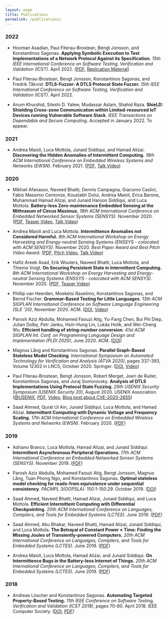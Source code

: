 ```yaml
---
layout: page
title: Publications
permalink: /publications/
---
```


### 2022


- Hooman Asadian, Paul Fiterau-Brostean, Bengt Jonsson, and Konstantinos Sagonas. **Applying Symbolic Execution to Test Implementations of a Network Protocol Against its Specification.** _15th IEEE International Conference on Software Testing, Verification and Validation (ICST)_. April 2022. ([PDF](papers/ApplyingSymExec@ICST-22.pdf), [Replication Material][ICST-22-replication-material])

  [ICST-22-replication-material]: https://doi.org/10.5281/zenodo.5929867

- Paul Fiterau-Brostean, Bengt Jonsson, Konstantinos Sagonas, and Fredrik Tåkvist. **DTLS-Fuzzer: A DTLS Protocol State Fuzzer.** _15th IEEE International Conference on Software Testing, Verification and Validation (ICST)_. April 2022.

- Anum Khurshid, Sileshi D. Yalew, Mudassar Aslam, Shahid Raza. **ShieLD: Shielding Cross-zone Communication within Limited-resourced IoT Devices running Vulnerable Software Stack**. _IEEE Transactions on Dependable and Secure Computing_. Accepted in January 2022.  To appear.

### 2021

- Andrea Maioli, Luca Mottola, Junaid Siddiqui, and Hamad Alizai. **Discovering the Hidden Anomalies of Intermittent Computing.** _18th ACM International Conference on Embedded Wireless Systems and Networks (EWSN)_. February 2021. ([PDF][maioli/ewsn21discovering], [Talk Video][Video@EWSN21])

  [maioli/ewsn21discovering]: https://mottola.faculty.polimi.it/papers/maioli21discovering.pdf "Preprint"
  [Video@EWSN21]: https://youtu.be/5s-RlFdFkY4

### 2020

- Mikhail Afanasov, Naveed Bhatti, Dennis Campagna, Giacomo Caslini, Fabio Massimo Centonze, Koustabh Dolui, Andrea Maioli, Erica Barone, Muhammad Hamad Alizai, and Junaid Haroon Siddiqui, and Luca Mottola. **Battery-less Zero-maintenance Embedded Sensing at the Mithraeum of Circus Maximus.** _18th ACM International Conference on Embedded Networked Sensor Systems (SENSYS)_. November 2020. ([PDF][afanasov/sensys20deployment], [Teaser Video][Video@SENSYS20Teaser], [Talk Video][Video@SENSYS20Talk])

  [afanasov/sensys20deployment]: https://mottola.faculty.polimi.it/papers/afanasov20batteryless.pdf "Preprint"
  [Video@SENSYS20Teaser]: https://youtu.be/RpKsXLTlnxU
  [Video@SENSYS20Talk]: https://youtu.be/Kx7BON03AZ4

- Andrea Maioli and Luca Mottola. **Intermittence Anomalies not Considered Harmful.** _8th ACM International Workshop on Energy Harvesting and Energy-neutral Sensing Systems (ENSSYS - colocated with ACM SENSYS)_. November 2020. _Best Paper Award and Best Pitch Video Award_. ([PDF][maioli/enssys20intermittence], [Pitch Video][Video@ENSSYS20bPitch], [Talk Video][Video@ENSSYS20bTalk])

  [maioli/enssys20intermittence]: https://mottola.faculty.polimi.it/papers/maioli20intermittence.pdf "Preprint"
  [Video@ENSSYS20bPitch]: https://youtu.be/mHLRyG54I6w
  [Video@ENSSYS20bTalk]: https://youtu.be/Yb1KlyzqWMk

- Hafiz Areeb Asad, Erik Wouters, Naveed Bhatti, Luca Mottola, and Thiemo Voigt. **On Securing Persistent State in Intermittent Computing.** _8th ACM International Workshop on Energy Harvesting and Energy-neutral Sensing Systems (ENSSYS - colocated with ACM SENSYS)_. November 2020. ([PDF][asad/enssys20secure], [Teaser Video][Video@ENSSYS20a])

  [asad/enssys20secure]: https://mottola.faculty.polimi.it/papers/asad20security.pdf "Preprint"
  [Video@ENSSYS20a]: https://youtu.be/mrJnxQBEgr0

- Phillip van Heerden, Moeketsi Raselimo, Konstantinos Sagonas, and Bernd Fischer. **Grammar-Based Testing for Little Languages**. _13th ACM SIGPLAN International Conference on Software Language Engineering (SLE '20)_, November 2020. ACM. ([DOI][SLE20], [Video][Video@SLE20])

  [SLE20]: https://doi.org/10.1145/3426425.3426946
  [Video@SLE20]: https://youtu.be/rp1LSHt6Sm4

- Parosh Aziz Abdulla, Mohamed Faouzi Atig, Yu-Fang Chen, Bui Phi Diep, Julian Dolby, Petr Janku, Hsin-Hung Lin, Lukás Holík, and Wei-Cheng Wu. **Efficient handling of string-number conversion**. _41st ACM SIGPLAN Int. Conf. on  Programming Language Design and Implementation (PLDI 2020)_, June 2020. ACM. ([DOI][PLDI20])

  [PLDI20]: https://doi.org/10.1145/3385412.3386034

- Magnus Lång and Konstantinos Sagonas. **Parallel Graph-Based Stateless Model Checking**. _International Symposium on Automated Technology for Verification and Analysis (ATVA 2020)_, pages 337-393, Volume 12302 in LNCS, October 2020. Springer. ([DOI][ATVA20], [Video][Video@ATVA20])

  [ATVA20]: https://link.springer.com/chapter/10.1007%2F978-3-030-59152-6_21
  [Video@ATVA20]: https://drive.google.com/file/d/1uSjkiqcZ6qY8fb0XzOgsxRdXJG1vQupG/view?usp=sharing

- Paul Fiterau-Brostean, Bengt Jonsson, Robert Merget, Joeri de Ruiter, Konstantinos Sagonas, and Juraj Somorovsky. **Analysis of DTLS Implementations Using Protocol State Fuzzing**. _29th USENIX Security Symposium (USENIX Security 20)_, August 2020. USENIX Association. ([@USENIX][DTLS@USENIX-20], [PDF][DTLS@USENIX-20.pdf], [Video][Video@USENIX-20], [Blog post about CVE-2020-2655][CVE-2020-2655-blog])

  [DTLS@USENIX-20]: https://www.usenix.org/conference/usenixsecurity20/presentation/fiterau-brostean
  [DTLS@USENIX-20.pdf]: https://www.usenix.org/system/files/sec20fall_fiterau-brostean_prepub.pdf "Prepublication"
  [Video@USENIX-20]: https://youtu.be/GSCFqDVCwB0
  [CVE-2020-2655-blog]: https://web-in-security.blogspot.com/2020/01/cve-2020-2655-jsse-client.html

- Saad Ahmed, Qurat Ul Ain, Junaid Siddiqui, Luca Mottola, and Hamad Alizai. **Intermittent Computing with Dynamic Voltage and Frequency Scaling.** _17th ACM International Conference on Embedded Wireless Systems and Networks (EWSN)_. February 2020. ([PDF][ahmed/ewsn20dvfs])

  [ahmed/ewsn20dvfs]: https://mottola.faculty.polimi.it/papers/ahmed20dvfs.pdf "Preprint"

### 2019

- Adriano Branco, Luca Mottola, Hamad Alizai, and Junaid Siddiqui. **Intermittent Asynchronous Peripheral Operations.** _17th ACM International Conference on Embedded Networked Sensor Systems (SENSYS)_. November 2019. ([PDF][branco/sensys19intermittent])

  [branco/sensys19intermittent]: https://home.deib.polimi.it/mottola/papers/branco19intermittent.pdf "Preprint"

- Parosh Aziz Abdulla, Mohamed Faouzi Atig, Bengt Jonsson, Magnus Lång, Tuan Phong Ngo, and Konstantinos Sagonas. **Optimal stateless model checking for reads-from equivalence under sequential consistency**. _PACMPL 3(OOPSLA): 150:1-150:29_. October 2019. ([DOI][AAJLNS19])

  [AAJLNS19]: https://doi.org/10.1145/3360576

- Saad Ahmed, Naveed Bhatti, Hamad Alizai, Junaid Siddiqui, and Luca Mottola. **Efficient Intermittent Computing with Differential Checkpointing.** _20th ACM International Conference on Languages, Compilers, and Tools for Embedded Systems (LCTES)_. June 2019. ([PDF][ahmed/lctes19dice])

  [ahmed/lctes19dice]: https://home.deib.polimi.it/mottola/papers/ahmed19efficient.pdf "Preprint"
  
- Saad Ahmed, Abu Bhakar, Naveed Bhatti, Hamad Alizai, Junaid Siddiqui, and Luca Mottola. **The Betrayal of Constant Power × Time: Finding the Missing Joules of Transiently-powered Computers.** _20th ACM International Conference on Languages, Compilers, and Tools for Embedded Systems (LCTES)_. June 2019. ([PDF][ahmed/lctes19epic])

  [ahmed/lctes19epic]: https://home.deib.polimi.it/mottola/papers/ahmed19betrayal.pdf "Preprint"
  
- Andrea Maioli, Luca Mottola, Hamad Alizai, and Junaid Siddiqui. **On Intermittence Bugs in the Battery-less Internet of Things.** _20th ACM International Conference on Languages, Compilers, and Tools for Embedded Systems (LCTES)_. June 2019. ([PDF][maioli/lctes19sceptic])

  [maioli/lctes19sceptic]: https://home.deib.polimi.it/mottola/papers/maioli19sceptic.pdf "Preprint"

### 2018

- Andreas Löscher and Konstantinos Sagonas. **Automating Targeted Property-Based Testing.** _11th IEEE Conference on Software Testing, Verification and Validation (ICST 2018)_, pages 70-80. April 2018. IEEE Computer Society. ([DOI][atpbt@ICST2018-DOI], [PDF][loscher/atpbt@ICST2018])

  [atpbt@ICST2018-DOI]: https://doi.org/10.1109/ICST.2018.00017
  [loscher/atpbt@ICST2018]: https://proper-testing.github.io/papers/icst2018.pdf "Preprint"
  
